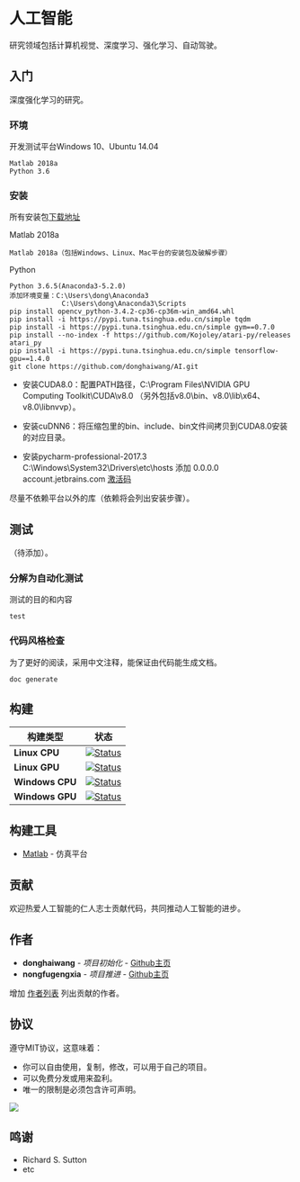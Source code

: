 # 人工智能

研究领域包括计算机视觉、深度学习、强化学习、自动驾驶。

## 入门

深度强化学习的研究。

### 环境

开发测试平台Windows 10、Ubuntu 14.04

```
Matlab 2018a
Python 3.6
```

### 安装

所有安装包[下载地址](https://pan.baidu.com/s/1mOLYnm_LF2Ud7qqEmVkGWQ)

Matlab 2018a  

```
Matlab 2018a（包括Windows、Linux、Mac平台的安装包及破解步骤）
```

Python

```
Python 3.6.5(Anaconda3-5.2.0)
添加环境变量：C:\Users\dong\Anaconda3
			 C:\Users\dong\Anaconda3\Scripts
pip install opencv_python-3.4.2-cp36-cp36m-win_amd64.whl
pip install -i https://pypi.tuna.tsinghua.edu.cn/simple tqdm
pip install -i https://pypi.tuna.tsinghua.edu.cn/simple gym==0.7.0
pip install --no-index -f https://github.com/Kojoley/atari-py/releases atari_py
pip install -i https://pypi.tuna.tsinghua.edu.cn/simple tensorflow-gpu==1.4.0
git clone https://github.com/donghaiwang/AI.git
```

* 安装CUDA8.0：配置PATH路径，C:\Program Files\NVIDIA GPU Computing Toolkit\CUDA\v8.0 （另外包括v8.0\bin、v8.0\lib\x64、v8.0\libnvvp）。
* 安装cuDNN6：将压缩包里的bin、include、bin文件间拷贝到CUDA8.0安装的对应目录。

* 安装pycharm-professional-2017.3
	C:\Windows\System32\Drivers\etc\hosts 添加
		0.0.0.0 account.jetbrains.com
	[激活码](https://raw.githubusercontent.com/donghaiwang/AI/master/tools/PycharmActivationCode.txt)

尽量不依赖平台以外的库（依赖将会列出安装步骤）。

## 测试

（待添加）。

### 分解为自动化测试

测试的目的和内容

```
test
```

### 代码风格检查

为了更好的阅读，采用中文注释，能保证由代码能生成文档。

```
doc generate
```

## 构建

| 构建类型         | 状态   |
| ---             | ---    |
| **Linux CPU**   | [![Status](https://img.shields.io/shippable/5444c5ecb904a4b21567b0ff.svg)](https://github.com/donghaiwang/AI) |
| **Linux GPU**   | [![Status](https://img.shields.io/shippable/5444c5ecb904a4b21567b0ff.svg)](https://github.com/donghaiwang/AI) |
| **Windows CPU** | [![Status](https://img.shields.io/shippable/5444c5ecb904a4b21567b0ff.svg)](https://github.com/donghaiwang/AI) |
| **Windows GPU** | [![Status](https://img.shields.io/shippable/5444c5ecb904a4b21567b0ff.svg)](https://github.com/donghaiwang/AI) |

## 构建工具

* [Matlab](https://ww2.mathworks.cn/) - 仿真平台

## 贡献

欢迎热爱人工智能的仁人志士贡献代码，共同推动人工智能的进步。

## 作者

* **donghaiwang** - *项目初始化* - [Github主页](https://github.com/donghaiwang)
* **nongfugengxia** - *项目推进* - [Github主页](https://github.com/nongfugengxia)

增加 [作者列表](https://github.com/donghaiwang) 列出贡献的作者。

## 协议
遵守MIT协议，这意味着：
* 你可以自由使用，复制，修改，可以用于自己的项目。
* 可以免费分发或用来盈利。
* 唯一的限制是必须包含许可声明。

![](https://img.shields.io/cocoapods/l/AFNetworking.svg)

## 鸣谢

* Richard S. Sutton
* etc

